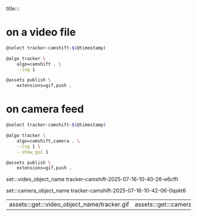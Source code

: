 title:::

# on a video file

```bash
@select tracker-camshift-$(@timestamp)

@algo tracker \
    algo=camshift . \
    --log 1

@assets publish \
    extensions=gif,push .
```

# on camera feed

```bash
@select tracker-camshift-$(@timestamp)

@algo tracker \
    algo=camshift,camera . \
    --log 1 \
    --show_gui 1

@assets publish \
    extensions=gif,push .
```

set:::video_object_name tracker-camshift-2025-07-16-10-40-26-e6cffi

set:::camera_object_name tracker-camshift-2025-07-16-10-42-06-0qskt6

| | |
|-|-|
| assets:::get:::video_object_name/tracker.gif | assets:::get:::camera_object_name/tracker.gif |